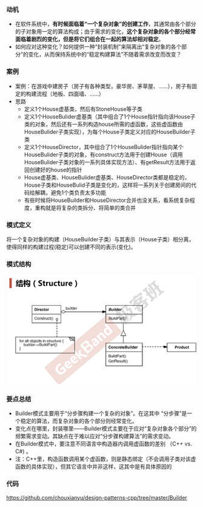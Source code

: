### 动机

* 在软件系统中，**有时候面临着“一个复杂对象”的创建工作**，其通常由各个部分的子对象用一定的算法构成；由于需求的变化，**这个复杂对象的各个部分经常面临着剧烈的变化，但是将它们组合在一起的算法却相对稳定**。
* 如何应对这种变化？如何提供一种“封装机制”来隔离出“复杂对象的各个部分”的变化，从而保持系统中的“稳定构建算法”不随着需求改变而改变？

### 案例

* 案例：在游戏中建房子（房子有各种类型，豪华房、茅草屋、……），房子有固定的构建流程（地板、四面墙、……）
* 思路
  * 定义1个House虚基类，然后有StoneHouse等子类
  * 定义1个HouseBulider虚基类（其中组合了1个House指针指向该House子类的对象，然后还有一系列构造house所需的虚函数，这些虚函数由HouseBulider子类实现），为每个House子类定义对应的HouseBuilder子类
  * 定义1个HouseDirector，其中组合了1个HouseBulider指针指向某个HouseBulider子类的对象，有construct方法用于创建House（调用HouseBulider子类对象的一系列具体实现方法）、有getResult方法用于返回创建好的house的指针
  * House虚基类、HouseBulider虚基类、HouseDirector类都是稳定的，House子类和HouseBulid子类是变化的，这样将一系列关于创建房间的代码给解耦，避免1个类负责太多功能
  * 有些时候将HouseBuilder和HouseDirector合并也没关系，看系统复杂程度，重构就是将复杂的类拆分、将简单的类合并

### 模式定义

将一个复杂对象的构建（HouseBuilder子类）与其表示（House子类）相分离，使得同样的构建过程(稳定)可以创建不同的表示(变化)。

### 模式结构

![](./images/Builder.png)

### 要点总结

* Builder模式主要用于“分步骤构建一个复杂的对象”。在这其中 “分步骤”是一个稳定的算法，而复杂对象的各个部分则经常变化。
* 变化点在哪里，封装哪里——Builder模式主要在于应对“复杂对象各个部分”的频繁需求变动。其缺点在于难以应对“分步骤构建算法”的需求变动。
* 在Builder模式中，要注意不同语言中构造器内调用虚函数的差别 （C++ vs. C#) 。
* 注：C++里，构造函数调用某个虚函数，则是静态绑定（不会调用子类对该虚函数的具体实现），但其它语言中并非这样，这其中是有具体原因的

### 代码

https://github.com/chouxianyu/design-patterns-cpp/tree/master/Builder
